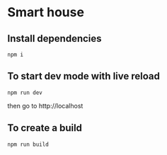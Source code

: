 # Smart house

## Install dependencies
```
npm i
```

## To start dev mode with live reload
```
npm run dev
```

then go to http://localhost

## To create a build
```
npm run build
```

